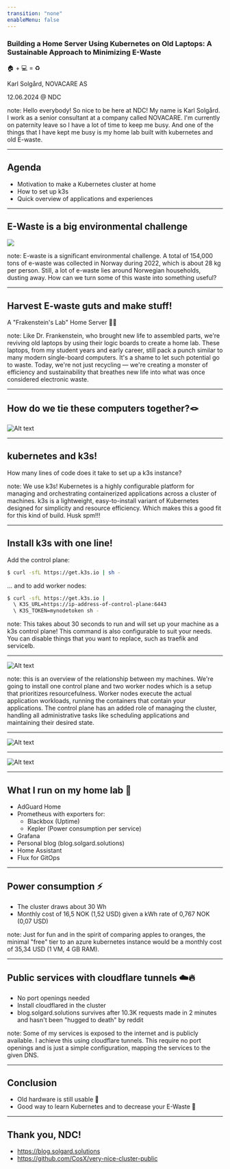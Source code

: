```yaml
---
transition: "none"
enableMenu: false
---
```


### Building a Home Server Using Kubernetes on Old Laptops: A Sustainable Approach to Minimizing E-Waste 

🏠 + 💻 = ♻️

Karl Solgård, NOVACARE AS

12.06.2024 @ NDC

note: Hello everybody! So nice to be here at NDC! My name is Karl Solgård. I work as a senior consultant at a company called NOVACARE. I'm currently on paternity leave so I have a lot of time to keep me busy. And one of the things that I have kept me busy is my home lab built with kubernetes and old E-waste.

---

## Agenda
- Motivation to make a Kubernetes cluster at home
- How to set up k3s
- Quick overview of applications and experiences

---

## E-Waste is a big environmental challenge

<img src="81176701.jpg"/>

note: E-waste is a significant environmental challenge. A total of 154,000 tons of e-waste was collected in Norway during 2022, which is about 28 kg per person. Still, a lot of e-waste lies around Norwegian households, dusting away. How can we turn some of this waste into something useful?

---

## Harvest E-waste guts and make stuff!

A "Frakenstein's Lab" Home Server 🧟‍♂️

note: Like Dr. Frankenstein, who brought new life to assembled parts, we're reviving old laptops by using their logic boards to create a home lab. These laptops, from my student years and early career, still pack a punch similar to many modern single-board computers. It's a shame to let such potential go to waste. Today, we're not just recycling — we're creating a monster of efficiency and sustainability that breathes new life into what was once considered electronic waste.

---

## How do we tie these computers together?🪢

![Alt text](20240213_082927.jpg)

---

## kubernetes and k3s!

How many lines of code does it take to set up a k3s instance?

note: We use k3s! Kubernetes is a highly configurable platform for managing and orchestrating containerized applications across a cluster of machines. k3s is a lightweight, easy-to-install variant of Kubernetes designed for simplicity and resource efficiency. Which makes this a good fit for this kind of build. Husk spm!!!

---

## Install k3s with one line!

Add the control plane:
```bash
$ curl -sfL https://get.k3s.io | sh - 
```

... and to add worker nodes:

```bash
$ curl -sfL https://get.k3s.io | 
  \ K3S_URL=https://ip-address-of-control-plane:6443 
  \ K3S_TOKEN=mynodetoken sh -
```

note: This takes about 30 seconds to run and will set up your machine as a k3s control plane! This command is also configurable to suit your needs. You can disable things that you want to replace, such as traefik and servicelb. 

---

![Alt text](image.png)

note: this is an overview of the relationship between my machines. We're going to install one control plane and two worker nodes which is a setup that prioritizes resourcefulness. Worker nodes execute the actual application workloads, running the containers that contain your applications. The control plane has an added role of managing the cluster, handling all administrative tasks like scheduling applications and maintaining their desired state.


---

![Alt text](image-1.png)

---

![Alt text](20240310_203712.jpg)

---

## What I run on my home lab 🥼
- AdGuard Home
- Prometheus with exporters for:
  - Blackbox (Uptime)
  - Kepler (Power consumption per service)
- Grafana
- Personal blog (blog.solgard.solutions)
- Home Assistant
- Flux for GitOps

---

## Power consumption ⚡
- The cluster draws about 30 Wh
- Monthly cost of 16,5 NOK (1,52 USD) given a kWh rate of 0,767 NOK (0,07 USD)

note: Just for fun and in the spirit of comparing apples to oranges, the minimal "free" tier to an azure kubernetes instance would be a monthly cost of 35,34 USD (1 VM, 4 GB RAM).

---

## Public services with cloudflare tunnels ☁️🔥
- No port openings needed
- Install cloudflared in the cluster
- blog.solgard.solutions survives after 10.3K requests made in 2 minutes and hasn't been "hugged to death" by reddit

note: Some of my services is exposed to the internet and is publicly available. I achieve this using cloudflare tunnels. This require no port openings and is just a simple configuration, mapping the services to the given DNS. 

---

## Conclusion
- Old hardware is still usable 👴
- Good way to learn Kubernetes and to decrease your E-Waste 🌿

---

## Thank you, NDC!

- https://blog.solgard.solutions
- https://github.com/CosX/very-nice-cluster-public

